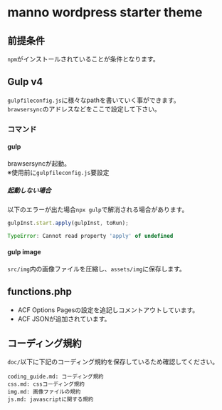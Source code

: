 # manno wordpress starter theme
## 前提条件
`npm`がインストールされていることが条件となります。

## Gulp v4
`gulpfileconfig.js`に様々なpathを書いていく事ができます。  
`brawsersync`のアドレスなどをここで設定して下さい。

### コマンド
#### gulp
brawsersyncが起動。  
※使用前に`gulpfileconfig.js`要設定  

##### 起動しない場合
以下のエラーが出た場合`npx gulp`で解消される場合があります。

```javascript
gulpInst.start.apply(gulpInst, toRun);                   

TypeError: Cannot read property 'apply' of undefined

```

#### gulp image
`src/img`内の画像ファイルを圧縮し、`assets/img`に保存します。  

## functions.php

- ACF Options Pagesの設定を追記しコメントアウトしています。
- ACF JSONが追加されています。

## コーディング規約

`doc/`以下に下記のコーディング規約を保存しているため確認してください。

```
coding_guide.md: コーディング規約
css.md: cssコーディング規約
img.md: 画像ファイルの規約
js.md: javascriptに関する規約
```

<!-- 以下、各種リンク -->

[FLOCSS]: https://github.com/hiloki/flocss
[MindBEMding]: https://github.com/juno/bem-methodology-ja/blob/master/definitions.md
[Bootstarp]: https://getbootstrap.com/
[slick]: http://kenwheeler.github.io/slick/
[drawer]: https://github.com/blivesta/drawer
